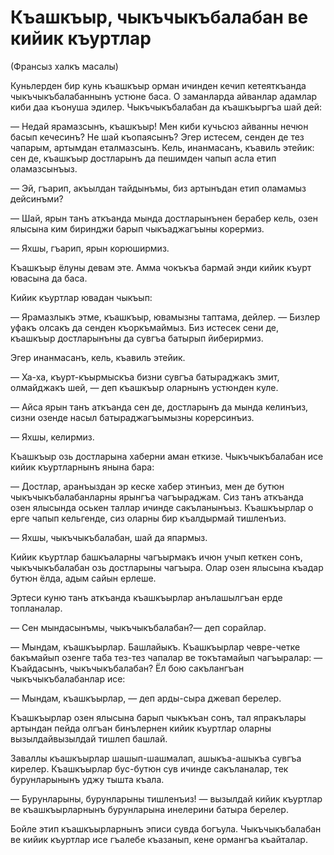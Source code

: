 # Къашкъыр, чыкъчыкъбалабан ве кийик къуртлар

(Франсыз халкъ масалы)

Куньлерден бир кунь къашкъыр орман ичинден кечип кетеяткъанда чыкъчыкъбалабаннынъ устюне баса.
О заманларда айванлар адамлар киби даа къонуша эдилер.
Чыкъчыкъбалабан да къашкъыргъа шай дей:

— Недай ярамазсынъ, къашкъыр!
Мен киби кучьсюз айванны нечюн басып кечесинъ?
Не шай къопаясынъ?
Эгер истесем, сенден де тез чапарым, артымдан еталмазсынъ.
Кель, инанмасанъ, къавиль этейик: сен де, къашкъыр достларынъ да пешимден чапып асла етип оламазсынъыз.

— Эй, гъарип, акъылдан тайдынъмы, биз артынъдан етип оламамыз дейсинъми?

— Шай, ярын танъ аткъанда мында достларынънен берабер кель, озен ялысына ким биринджи барып чыкъаджагъыны корермиз.


— Яхшы, гъарип, ярын корюширмиз.

Къашкъыр ёлуны девам эте.
Амма чокъкъа бармай энди кийик къурт ювасына да баса.

Кийик къуртлар ювадан чыкъып:

— Ярамазлыкъ этме, къашкъыр, ювамызны таптама, дейлер.
— Бизлер уфакъ олсакъ да сенден къоркъмаймыз.
Биз истесек сени де, къашкъыр достларынъны да сувгъа батырып йиберирмиз.

Эгер инанмасанъ, кель, къавиль этейик.

— Ха-ха, къурт-къырмыскъа бизни сувгъа батыраджакъ змит, олмайджакъ шей, — деп къашкъыр оларнынъ устюнден куле.


— Айса ярын танъ аткъанда сен де, достларынъ да мында келинъиз, сизни озенде насыл батыраджагъымызны корерсинъиз.

— Яхшы, келирмиз.

Къашкъыр озь достларына хаберни аман еткизе.
Чыкъчыкъбалабан исе кийик къуртларнынъ янына бара:

— Достлар, аранъыздан эр кеске хабер этинъиз, мен де бутюн чыкъчыкъбалабанларны ярынгъа чагъыраджам.
Сиз танъ аткъанда озен ялысында оськен таллар ичинде сакъланынъыз.
Къашкъырлар о ерге чапып кельгенде, сиз оларны бир къалдырмай тишленъиз.

— Яхшы, чыкъчыкъбалабан, шай да япармыз.

Кийик къуртлар башкъаларны чагъырмакъ ичюн учып кеткен сонъ, чыкъчыкъбалабан озь достларыны чагъыра.
Олар озен ялысына къадар бутюн ёлда, адым сайын ерлеше.

Эртеси куню танъ аткъанда къашкъырлар анълашылгъан ерде топланалар.

— Сен мындасынъмы, чыкъчыкъбалабан?— деп сорайлар.

— Мындам, къашкъырлар.
Башлайыкъ.
Къашкъырлар чевре-четке бакъмайып озенге таба тез-тез чапалар ве токътамайып чагъыралар: — Къайдасынъ, чыкъчыкъбалабан?
Ёл бою сакълангъан чыкъчыкъбалабанлар исе:

— Мындам, къашкъырлар, — деп арды-сыра джевап берелер.

Къашкъырлар озен ялысына барып чыкъкъан сонъ, тал япракълары артындан пейда олгъан бинълернен кийик къуртлар оларны вызылдайвызылдай тишлеп башлай.

Заваллы къашкъырлар шашып-шашмалап, ашыкъа-ашыкъа сувгъа кирелер.
Къашкъырлар бус-бутюн сув ичинде сакъланалар, тек бурунларынынъ уджу тышта къала.

— Бурунларыны, бурунларыны тишленъиз!
— вызылдай кийик къуртлар ве къашкъырларнынъ бурунларына инелерини батыра берелер.

Бойле этип къашкъырларнынъ эписи сувда богъула.
Чыкъчыкъбалабан ве кийик къуртлар исе гъалебе къазанып, кене ормангъа къайталар.

